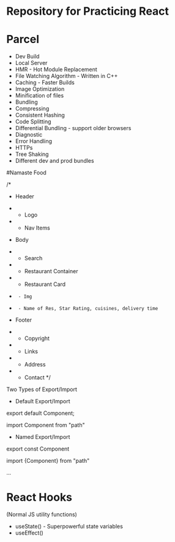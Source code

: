 # Repository for Practicing React

# Parcel
- Dev Build
- Local Server
- HMR - Hot Module Replacement
- File Watching Algorithm - Written in C++
- Caching - Faster Builds
- Image Optimization
- Minification of files
- Bundling
- Compressing
- Consistent Hashing
- Code Splitting
- Differential Bundling - support older browsers
- Diagnostic
- Error Handling
- HTTPs
- Tree Shaking
- Different dev and prod bundles


#Namaste Food

/*
  * Header 
  *  - Logo
  *  - Nav Items

  * Body
  *  - Search
  *  - Restaurant Container
  *    - Restaurant Card
  *      - Img
  *      - Name of Res, Star Rating, cuisines, delivery time

  * Footer
  *  - Copyright
  *  - Links
  * - Address
  *  - Contact
*/


Two Types of Export/Import

- Default Export/Import

export default Component;

import Component from "path"

- Named Export/Import

export const Component

import {Component} from "path" 

...
# React Hooks
(Normal JS utility functions)
- useState() - Superpowerful state variables
- useEffect() 
